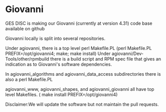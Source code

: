 # Giovanni
GES DISC is making our Giovanni (currently at version 4.31)  code base available on github

Giovanni locally is split into several repositories.

Under agiovanni, there is a top level perl Makefile.PL (perl Makefile.PL PREFIX=/opt/giovanni4; make; make install)
Under agiovanni/Dev-Tools/other/rpmbuild there is a build script and RPM spec file that gives an  indication as to
Giovanni's software dependencies.

In agiovanni_algorithms and agiovanni_data_access subdirectories there is also a perl Makefile.PL

agiovanni_www, agiovanni_shapes, and agiovanni_giovanni all have  top level Makefiles. ( make install PREFIX=/opt/giovanni4)


Disclaimer:We will update the software but not maintain the pull requests.





